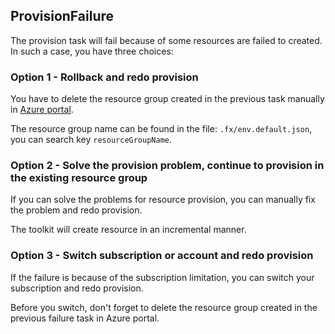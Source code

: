 ## ProvisionFailure
 
The provision task will fail because of some resources are failed to created. In such a case, you have three choices:

### Option 1 - Rollback and redo provision

You have to delete the resource group created in the previous task manually in [Azure portal](https://ms.portal.azure.com/).

The resource group name can be found in the file: `.fx/env.default.json`, you can search key `resourceGroupName`.

### Option 2 - Solve the provision problem, continue to provision in the existing resource group

If you can solve the problems for resource provision, you can manually fix the problem and redo provision. 

The toolkit will create resource in an incremental manner.

### Option 3 - Switch subscription or account and redo provision

If the failure is because of the subscription limitation, you can switch your subscription and redo provision.

Before you switch, don't forget to delete the resource group created in the previous failure task in Azure portal.

